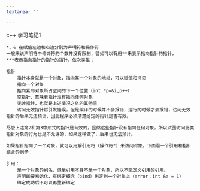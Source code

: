 ```yaml
---
textarea: ''

---
```

c++ 学习笔记1

    *、& 在赋值左边和右边分别为声明符和操作符
    一般来说声明符中修饰符的个数并没有限制，譬如可以有用**来表示指向指针的指针，
    ***表示指向指针的指针的指针，依次类推：
    
    指针
    	指针本身就是一个对象，指向某一个对象的地址，可以赋值和拷贝
        指向一个对象
    	指向紧邻对象所占空间的下一个位置（int *p=&i,p++）
    	空指针，意味着指针没有指向任何对象
    	无效指针，也就是上述情况之外的其他值
        访问无效指针将引发错误，但是编译的时候并不会报错，运行的时候才会报错，访问无效指针的后果无法预计，因此程序必须清楚给定的指针是否有效。
    
    尽管上述第2和第3中形式的指针是有效的，显然这些指针没有指向任何对象，所以试图访问此类指针对象的行为也是不允许的，如果这样做了，后果也无法预计。
    
    如果指针指向了一个对象，就可以用解引用符（操作符*）来访问对象，下面看一个引用和指针结合的例子：
    	
    引用：
    	是一个对象的别名，但是引用本身不是一个对象，所以不能定义引用的引用。
        声明即要初始化，有绑定概念（bind）绑定到一个对象上（error：int &a = 1）
        绑定成功后不可以再重新绑定